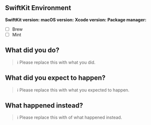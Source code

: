 ## SwiftKit Environment

**SwiftKit version:**
**macOS version:**
**Xcode version:**
**Package manager:**
- [ ] Brew
- [ ] Mint

## What did you do?

> ℹ Please replace this with what you did.

## What did you expect to happen?

> ℹ Please replace this with what you expected to happen.

## What happened instead?

> ℹ Please replace this with of what happened instead.
